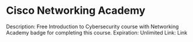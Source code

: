 # Cisco Networking Academy

Description: Free Introduction to Cybersecurity course with Networking Academy badge for completing this course.
Expiration: Unlimited
Link: Link
